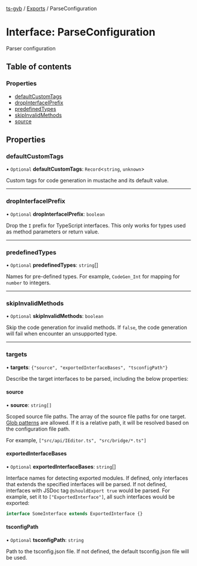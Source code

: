 [ts-gyb](../README.md) / [Exports](../modules.md) / ParseConfiguration

# Interface: ParseConfiguration

Parser configuration

## Table of contents

### Properties

- [defaultCustomTags](ParseConfiguration.md#defaultcustomtags)
- [dropInterfaceIPrefix](ParseConfiguration.md#dropinterfaceiprefix)
- [predefinedTypes](ParseConfiguration.md#predefinedtypes)
- [skipInvalidMethods](ParseConfiguration.md#skipinvalidmethods)
- [source](ParseConfiguration.md#source)

## Properties

### defaultCustomTags

• `Optional` **defaultCustomTags**: `Record`<`string`, `unknown`\>

Custom tags for code generation in mustache and its default value.

___

### dropInterfaceIPrefix

• `Optional` **dropInterfaceIPrefix**: `boolean`

Drop the `I` prefix for TypeScript interfaces.
This only works for types used as method parameters or return value.

___

### predefinedTypes

• `Optional` **predefinedTypes**: `string`[]

Names for pre-defined types.
For example, `CodeGen_Int` for mapping for `number` to integers.

___

### skipInvalidMethods

• `Optional` **skipInvalidMethods**: `boolean`

Skip the code generation for invalid methods. If `false`, the code generation will fail when encounter an unsupported type.

___

### targets

• **targets**: `{"source", "exportedInterfaceBases", "tsconfigPath"}`

Describe the target interfaces to be parsed, including the below properties:

#### source

• **source**: `string[]`

Scoped source file paths. The array of the source file paths for one target. [Glob patterns](https://en.wikipedia.org/wiki/Glob_(programming)) are allowed.
If it is a relative path, it will be resolved based on the configuration file path.

For example, `["src/api/IEditor.ts", "src/bridge/*.ts"]`

#### exportedInterfaceBases

• `Optional` **exportedInterfaceBases**: `string`[]

Interface names for detecting exported modules. If defined, only interfaces that extends the specified interfaces will be parsed.
If not defined, interfaces with JSDoc tag `@shouldExport true` would be parsed.
For example, set it to `["ExportedInterface"]`, all such interfaces would be exported:
```ts
interface SomeInterface extends ExportedInterface {}
```

#### tsconfigPath

• `Optional` **tsconfigPath**: `string`

Path to the tsconfig.json file. If not defined, the default tsconfig.json file will be used.